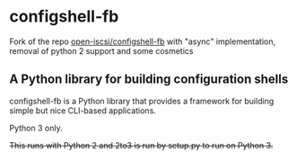 configshell-fb
==============

Fork of the repo [open-iscsi/configshell-fb](https://github.com/open-iscsi/configshell-fb) with "async" implementation,
removal of python 2 support and some cosmetics

A Python library for building configuration shells
--------------------------------------------------
configshell-fb is a Python library that provides a framework
for building simple but nice CLI-based applications.

Python 3 only.

~~This runs with Python 2 and 2to3 is run by setup.py to run on Python 3.~~
